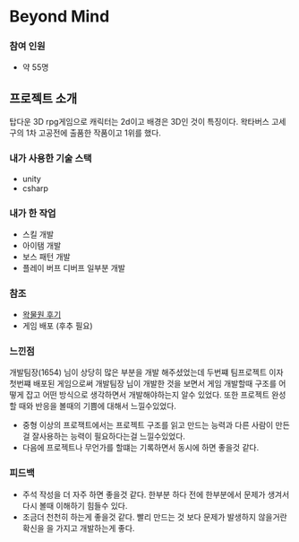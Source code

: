 # Beyond Mind

### 참여 인원
- 약 55명

## 프로젝트 소개
탑다운 3D rpg게임으로 캐릭터는 2d이고 배경은 3D인 것이 특징이다.
왁타버스 고세구의 1차 고공전에 출품한 작품이고 1위를 했다.

### 내가 사용한 기술 스택
- unity
- csharp

### 내가 한 작업
- 스킬 개발
- 아이탬 개발
- 보스 패턴 개발
- 플레이 버프 디버프 일부분 개발


### 참조
- [왁물원 후기](https://cafe.naver.com/steamindiegame/17587888)
- 게임 배포 (후추 필요)


### 느낀점
개발팀장(1654) 님이 상당히 많은 부분을 개발 해주셨었는데 두번쨰 팀프로젝트 이자 첫번쨰 배포된 게임으로써
개발팀장 님이 개발한 것을 보면서 게임 개발할때 구조를 어떻게 잡고 어떤 방식으로 생각하면서 개발해야하는지 알수 있었다.
또한 프로젝트 완성할 때와 반응을 볼때의 기쁨에 대해서 느낄수있었다.
- 중형 이상의 프로잭트에서는 프로젝트 구조를 읽고 만드는 능력과 다른 사람이 만든걸 잘사용하는 능력이 필요하다는걸 느낄수있었다.
- 다음에 프로젝트나 무언가를 할떄는 기록하면서 동시에 하면 좋을것 같다.

### 피드백
- 주석 작성을 더 자주 하면 좋을것 같다. 한부분 하다 전에 한부분에서 문제가 생겨서 다시 볼때 이해하기 힘들수 있다.
- 조금더 천천히 하는게 좋을것 같다. 빨리 만드는 것 보다 문제가 발생하지 않을거란 확신을 을 가지고 개발하는게 좋다.
